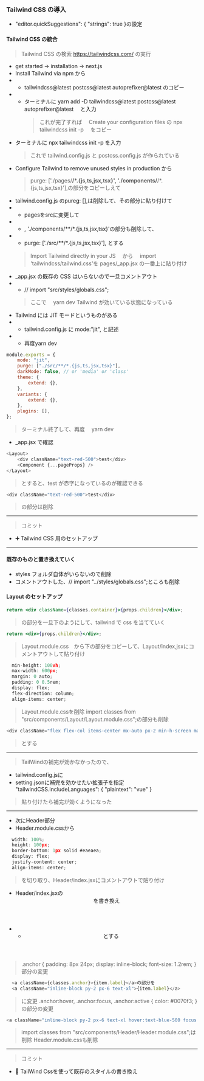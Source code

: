 ### Tailwind CSS の導入
- "editor.quickSuggestions": { "strings": true }の設定
#### Tailwind CSS の統合

> Tailwind CSS の検索 https://tailwindcss.com/
> の実行
- get started → installation → next.js
- Install Tailwind via npm から
- - tailwindcss@latest postcss@latest autoprefixer@latest のコピー
- - ターミナルに yarn add -D tailwindcss@latest postcss@latest autoprefixer@latest 　と入力
    > これが完了すれば　 
    >Create your configuration files の 
    >npx tailwindcss init -p 　をコピー
- ターミナルに npx tailwindcss init -p を入力
  > これで tailwind.config.js と postcss.config.js が作られている
- Configure Tailwind to remove unused styles in production から
  > purge: ['./pages/**/*.{js,ts,jsx,tsx}', './components/**/*.{js,ts,jsx,tsx}'],の部分をコピーしえて
- tailwind.config.js のpureg: [],は削除して、その部分に貼り付けて 
- - pagesをsrcに変更して 
- - , './components/**/*.{js,ts,jsx,tsx}'の部分も削除して、
- - purge: ['./src/**/*.{js,ts,jsx,tsx}'], とする
  > Import Tailwind directly in your JS 　から　 import 'tailwindcss/tailwind.css'を pages/\_app.jsx の一番上に貼り付け
- \_app.jsx の既存の CSS はいらないので一旦コメントアウト　
- - // import "src/styles/globals.css";
  > ここで　 yarn dev Tailwind が効いている状態になっている
- Tailwind には JIT モードというものがある
- - tailwind.config.js に mode:"jit", と記述
- - 再度yarn dev
```js
module.exports = {
	mode: "jit",
	purge: ["./src/**/*.{js,ts,jsx,tsx}"],
	darkMode: false, // or 'media' or 'class'
	theme: {
		extend: {},
	},
	variants: {
		extend: {},
	},
	plugins: [],
};
```

> ターミナル終了して、再度　 yarn dev

- \_app.jsx で確認

```js
<Layout>
	<div className="text-red-500">test</div>
	<Component {...pageProps} />
</Layout>
```

> とすると、test が赤字になっているのが確認できる

```js
<div className="text-red-500">test</div>
```

> の部分は削除

---

> コミット

- ➕ Tailwind CSS 用のセットアップ

---

#### 既存のものと置き換えていく

- styles フォルダ自体がいらないので削除
- コメントアウトした、// import "../styles/globals.css";ところも削除

#### Layout のセットアップ

```jsx
return <div className={classes.container}>{props.children}</div>;
```

> の部分を一旦下のようにして、tailwind で css を当てていく

```jsx
return <div>{props.children}</div>;
```
> Layout.module.css　から下の部分をコピーして、Layout/index,jsxにコメントアウトして貼り付け
```js
  min-height: 100vh;
  max-width: 600px;
  margin: 0 auto;
  padding: 0 0.5rem;
  display: flex;
  flex-direction: column;
  align-items: center;
```
> Layout.module.cssを削除
> import classes from "src/components/Layout/Layout.module.css";の部分も削除
```js
<div className="flex flex-col items-center mx-auto px-2 min-h-screen max-w-2xl ">{props.children}</div>;
```
> とする
---
> TailWindの補完が効かなかったので、
- tailwind.config.jsに
- setting.jsonに補完を効かせたい拡張子を指定
"tailwindCSS.includeLanguages": {
        "plaintext": "vue"
}
> 貼り付けたら補完が効くようになった
---
- 次にHeader部分
- Header.module.cssから
```js
  width: 100%;
  height: 100px;
  border-bottom: 1px solid #eaeaea;
  display: flex;
  justify-content: center;
  align-items: center; 
```
> を切り取り、Header/index.jsxにコメントアウトで貼り付け
- Header/index.jsxの<header className={classes.header}>を書き換え
- - <header className="flex justify-center items-center border-b min-w-full h-24">とする
> .anchor {
  padding: 8px 24px;
  display: inline-block;
  font-size: 1.2rem;
} 部分の変更
```js
  <a className={classes.anchor}>{item.label}</a>の部分を
  <a className="inline-block py-2 px-6 text-xl">{item.label}</a> 
```
> に変更
> .anchor:hover,
.anchor:focus,
.anchor:active {
  color: #0070f3; 
}の部分の変更
```js
<a className="inline-block py-2 px-6 text-xl hover:text-blue-500 focus:text-blue-500 active:text-blue-500">{item.label}</a>となる
```
> import classes from "src/components/Header/Header.module.css";は削除
> Header.module.cssも削除
---
> コミット
- 💄 TailWind Cssを使って既存のスタイルの書き換え




